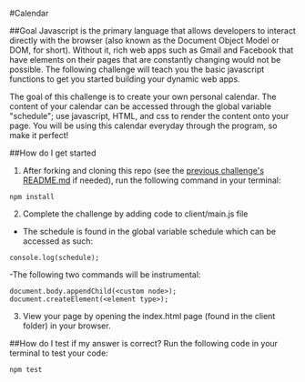 #Calendar

##Goal
Javascript is the primary language that allows developers to interact directly with the browser (also known as the Document Object Model or DOM, for short). Without it, rich web apps such as Gmail and Facebook that have elements on their pages that are constantly changing would not be possible. The following challenge will teach you the basic javascript functions to get you started building your dynamic web apps.

The goal of this challenge is to create your own personal calendar. The content of your calendar can be accessed through the global variable "schedule"; use javascript, HTML, and css to render the content onto your page. You will be using this calendar everyday through the program, so make it perfect!

##How do I get started
1. After forking and cloning this repo (see the [previous challenge's README.md](https://github.com/CodesmithLLC/w1-s1-fs-fundamentals) if needed), run the following command in your terminal:
````
npm install
````

2. Complete the challenge by adding code to client/main.js file
  - The schedule is found in the global variable schedule which can be accessed as such:
  ````
  console.log(schedule);
  ````
  -The following two commands will be instrumental:
  ````
  document.body.appendChild(<custom node>);
  document.createElement(<element type>);
  ````

3. View your page by opening the index.html page (found in the client folder) in your browser.

##How do I test if my answer is correct?
Run the following code in your terminal to test your code:
````
npm test
````